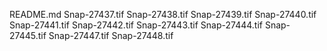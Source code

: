 README.md
Snap-27437.tif
Snap-27438.tif
Snap-27439.tif
Snap-27440.tif
Snap-27441.tif
Snap-27442.tif
Snap-27443.tif
Snap-27444.tif
Snap-27445.tif
Snap-27447.tif
Snap-27448.tif
